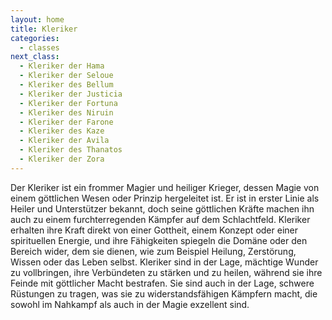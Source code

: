 ```yaml
---
layout: home
title: Kleriker
categories:
  - classes
next_class:
  - Kleriker der Hama
  - Kleriker der Seloue
  - Kleriker des Bellum
  - Kleriker der Justicia
  - Kleriker der Fortuna
  - Kleriker des Niruin
  - Kleriker der Farone
  - Kleriker des Kaze
  - Kleriker der Avila
  - Kleriker des Thanatos
  - Kleriker der Zora
---
```


Der Kleriker ist ein frommer Magier und heiliger Krieger, dessen Magie von einem göttlichen Wesen oder Prinzip
hergeleitet ist. Er ist in erster Linie als Heiler und Unterstützer bekannt, doch seine göttlichen Kräfte machen ihn
auch zu einem furchterregenden Kämpfer auf dem Schlachtfeld. Kleriker erhalten ihre Kraft direkt von einer Gottheit,
einem Konzept oder einer spirituellen Energie, und ihre Fähigkeiten spiegeln die Domäne oder den Bereich wider, dem sie
dienen, wie zum Beispiel Heilung, Zerstörung, Wissen oder das Leben selbst. Kleriker sind in der Lage, mächtige Wunder
zu vollbringen, ihre Verbündeten zu stärken und zu heilen, während sie ihre Feinde mit göttlicher Macht bestrafen. Sie
sind auch in der Lage, schwere Rüstungen zu tragen, was sie zu widerstandsfähigen Kämpfern macht, die sowohl im Nahkampf
als auch in der Magie exzellent sind.